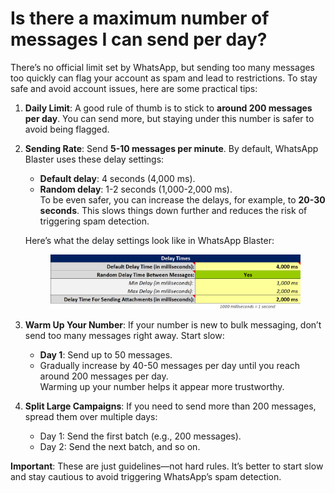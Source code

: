 # Is there a maximum number of messages I can send per day?

There’s no official limit set by WhatsApp, but sending too many messages too quickly can flag your account as spam and lead to restrictions. To stay safe and avoid account issues, here are some practical tips:

1. **Daily Limit**: A good rule of thumb is to stick to **around 200 messages per day**. You can send more, but staying under this number is safer to avoid being flagged.
2.  **Sending Rate**: Send **5-10 messages per minute**. By default, WhatsApp Blaster uses these delay settings:

    * **Default delay**: 4 seconds (4,000 ms).
    * **Random delay**: 1-2 seconds (1,000-2,000 ms).\
      To be even safer, you can increase the delays, for example, to **20-30 seconds**. This slows things down further and reduces the risk of triggering spam detection.

    Here’s what the delay settings look like in WhatsApp Blaster:

    <figure><img src="../.gitbook/assets/image (1).png" alt=""><figcaption></figcaption></figure>
3. **Warm Up Your Number**: If your number is new to bulk messaging, don’t send too many messages right away. Start slow:
   * **Day 1**: Send up to 50 messages.
   * Gradually increase by 40-50 messages per day until you reach around 200 messages per day.\
     Warming up your number helps it appear more trustworthy.
4. **Split Large Campaigns**: If you need to send more than 200 messages, spread them over multiple days:
   * Day 1: Send the first batch (e.g., 200 messages).
   * Day 2: Send the next batch, and so on.

**Important**: These are just guidelines—not hard rules. It’s better to start slow and stay cautious to avoid triggering WhatsApp’s spam detection.
